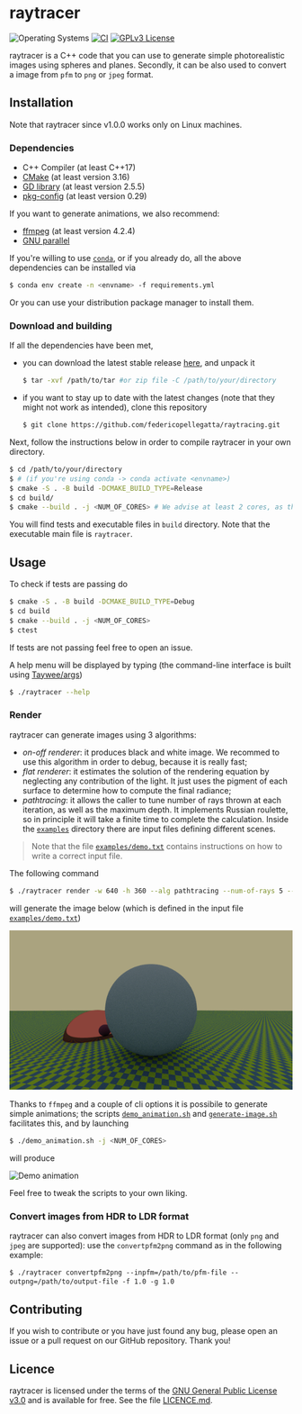 
# raytracer
![Operating Systems](https://img.shields.io/badge/os-Linux-lightgrey)
[![CI](https://img.shields.io/github/workflow/status/federicopellegatta/raytracing/CMake)](https://github.com/federicopellegatta/raytracing/actions)
[![GPLv3 License](https://img.shields.io/badge/License-GPL%20v3-yellow.svg)](https://www.gnu.org/licenses/gpl-3.0.html)

raytracer is a C++ code that you can use to generate simple photorealistic images using spheres and planes. Secondly, it can be also used to convert a image from `pfm` to `png` or `jpeg` format. 


## Installation
Note that raytracer since v1.0.0 works only on Linux machines.
### Dependencies
   - C++ Compiler (at least C++17)
   - [CMake](https://cmake.org/) (at least version 3.16)
   - [GD library](https://libgd.github.io/) (at least version 2.5.5)
   - [pkg-config](https://www.freedesktop.org/wiki/Software/pkg-config/) (at least version 0.29)

If you want to generate animations, we also recommend:
   - [ffmpeg](https://www.ffmpeg.org/) (at least version 4.2.4)
   - [GNU parallel](https://www.gnu.org/software/parallel/) 

If you're willing to use [`conda`](https://docs.conda.io/en/latest/), or if you already do, all the above dependencies can be installed via
```sh
$ conda env create -n <envname> -f requirements.yml
```
Or you can use your distribution package manager to install them.
  
### Download and building
If all the dependencies have been met,
 - you can download the latest stable release [here](https://github.com/federicopellegatta/raytracing/releases), and unpack it
   ``` sh
   $ tar -xvf /path/to/tar #or zip file -C /path/to/your/directory
   ```
 - if you want to stay up to date with the latest changes (note that they might not work as intended), clone this repository
   ``` sh
   $ git clone https://github.com/federicopellegatta/raytracing.git
   ```

Next, follow the instructions below in order to compile raytracer in your own directory.
``` sh
$ cd /path/to/your/directory  
$ # (if you're using conda -> conda activate <envname>)
$ cmake -S . -B build -DCMAKE_BUILD_TYPE=Release 
$ cd build/
$ cmake --build . -j <NUM_OF_CORES> # We advise at least 2 cores, as the compilation process is a bit slow
```
You will find tests and executable files in `build` directory. Note that the executable main file is `raytracer`.

## Usage
To check if tests are passing do
``` sh
$ cmake -S . -B build -DCMAKE_BUILD_TYPE=Debug 
$ cd build
$ cmake --build . -j <NUM_OF_CORES>
$ ctest
```
If tests are not passing feel free to open an issue.

A help menu will be displayed by typing (the command-line interface is built using [Taywee/args](https://github.com/Taywee/args))
``` sh
$ ./raytracer --help
```
### Render
raytracer can generate images using 3 algorithms: 
 - *on-off renderer*: it produces black and white image. We recommed to use this algorithm in order to debug, because it is really fast;
 - *flat renderer*: it estimates the solution of the rendering equation by neglecting any contribution of the light. It just uses the pigment
 of each surface to determine how to compute the final radiance;
 - *pathtracing*: it allows the caller to tune number of rays thrown at each iteration, as well as the maximum depth. It implements Russian roulette, so in principle it will take a finite time to complete the calculation.
Inside the [`examples`](./examples) directory there are input files defining different scenes. 

>Note that the file [`examples/demo.txt`](./examples/demo.txt) contains instructions on how to write a correct input file.

The following command
``` sh
$ ./raytracer render -w 640 -h 360 --alg pathtracing --num-of-rays 5 --max-depth 4 --samples-per-pixel 25 --outf demo-5 -i ../examples/demo.txt
```
will generate the image below (which is defined in the input file [`examples/demo.txt`](./examples/demo.txt))

![Demo image](https://raw.githubusercontent.com/federicopellegatta/raytracing/master/examples/demo-5.png)


Thanks to `ffmpeg` and a couple of cli options it is possibile to generate simple animations; the scripts [`demo_animation.sh`](demo_animation.sh) and [`generate-image.sh`](generate-image.sh) facilitates this, and by launching
``` sh
$ ./demo_animation.sh -j <NUM_OF_CORES>
```
will produce

![Demo animation](https://github.com/federicopellegatta/raytracing/blob/master/examples/demo.gif)

Feel free to tweak the scripts to your own liking.


### Convert images from HDR to LDR format
raytracer can also convert images from HDR to LDR format (only `png` and `jpeg` are supported):  use the `convertpfm2png` command as in the following example:
```
$ ./raytracer convertpfm2png --inpfm=/path/to/pfm-file --outpng=/path/to/output-file -f 1.0 -g 1.0
```

## Contributing
If you wish to contribute or you have just found any bug, please open an issue or a pull request on our GitHub repository. Thank you!

## Licence
raytracer is licensed under the terms of the [GNU General Public License v3.0](https://www.gnu.org/licenses/gpl-3.0.html) and is available for free. See the file [LICENCE.md](https://github.com/federicopellegatta/raytracing/blob/master/LICENCE.md).
